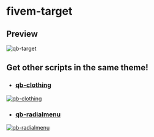 # fivem-target

## Preview
![qb-target](https://repository-images.githubusercontent.com/701717003/caf1bb7d-adac-4102-9fc9-0492c9863e80)

## Get other scripts in the same theme!
- ### [qb-clothing](https://forum.cfx.re/t/free-qbcore-character-menu-clothing-menu/4898891)
[![qb-clothing](https://dunb17ur4ymx4.cloudfront.net/wysiwyg/1172970/e327e4f7ab6f11e3c6963e67f79017b06a9115f5.png)](https://forum.cfx.re/t/free-qbcore-character-menu-clothing-menu/4898891)
- ### [qb-radialmenu](https://forum.cfx.re/t/esx-qbcore-radial-menu-a-never-seen-radial-menu-script/5043017)
[![qb-radialmenu](https://forum.cfx.re/uploads/default/original/4X/d/7/8/d7830b664201c6a799506e4ce9f4b8ba0815037a.jpeg)](https://forum.cfx.re/t/esx-qbcore-radial-menu-a-never-seen-radial-menu-script/5043017)
